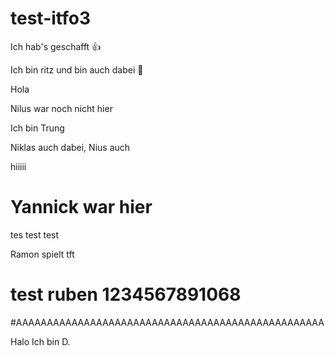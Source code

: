 # test-itfo3

Ich hab's geschafft 👍

Ich bin ritz und bin auch dabei 🥸

Hola

Nilus war noch nicht hier

Ich bin Trung

Niklas auch dabei, Nius auch

hiiiii

# Yannick war hier
tes test test

Ramon spielt tft
# test ruben 1234567891068

#AAAAAAAAAAAAAAAAAAAAAAAAAAAAAAAAAAAAAAAAAAAAAAAAAA

Halo Ich bin D.
